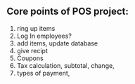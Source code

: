 

Core points of POS project:
---------------------------

1. ring up items
2. Log In employees?
3. add items, update database
4. give recipt 
5. Coupons
6. Tax calculation,  subtotal, change,
7. types of payment,

